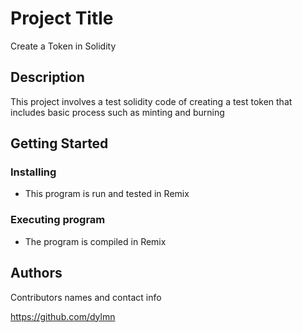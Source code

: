 # Project Title

Create a Token in Solidity

## Description

This project involves a test solidity code of creating a test token that includes basic process such as minting and burning 

## Getting Started

### Installing

* This program is run and tested in Remix

### Executing program

* The program is compiled in Remix

## Authors

Contributors names and contact info

https://github.com/dylmn
